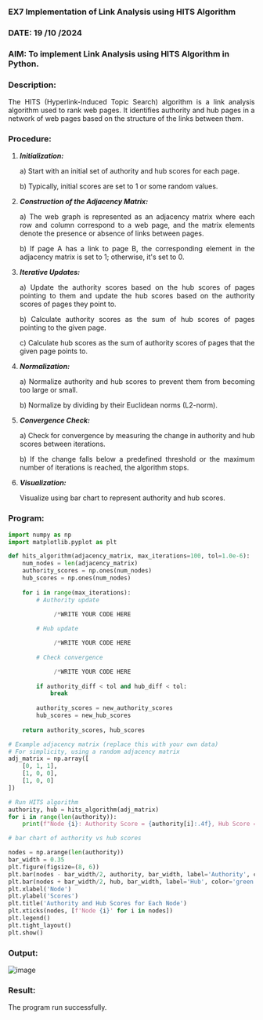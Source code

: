 ### EX7 Implementation of Link Analysis using HITS Algorithm
### DATE: 19 /10 /2024
### AIM: To implement Link Analysis using HITS Algorithm in Python.
### Description:
<div align = "justify">
The HITS (Hyperlink-Induced Topic Search) algorithm is a link analysis algorithm used to rank web pages. It identifies authority and hub pages 
in a network of web pages based on the structure of the links between them.

### Procedure:
1. ***Initialization:***
    <p>    a) Start with an initial set of authority and hub scores for each page.
    <p>    b) Typically, initial scores are set to 1 or some random values.
  
2. ***Construction of the Adjacency Matrix:***
    <p>    a) The web graph is represented as an adjacency matrix where each row and column correspond to a web page, and the matrix elements denote the presence or absence of links between pages.
    <p>    b) If page A has a link to page B, the corresponding element in the adjacency matrix is set to 1; otherwise, it's set to 0.

3. ***Iterative Updates:***
    <p>    a) Update the authority scores based on the hub scores of pages pointing to them and update the hub scores based on the authority scores of pages they point to.
    <p>    b) Calculate authority scores as the sum of hub scores of pages pointing to the given page.
    <p>    c) Calculate hub scores as the sum of authority scores of pages that the given page points to.

4. ***Normalization:***
    <p>    a) Normalize authority and hub scores to prevent them from becoming too large or small.
    <p>    b) Normalize by dividing by their Euclidean norms (L2-norm).

5. ***Convergence Check:***
    <p>    a) Check for convergence by measuring the change in authority and hub scores between iterations.
    <p>    b) If the change falls below a predefined threshold or the maximum number of iterations is reached, the algorithm stops.

6. ***Visualization:***
    <p>    Visualize using bar chart to represent authority and hub scores.

### Program:

```python
import numpy as np
import matplotlib.pyplot as plt

def hits_algorithm(adjacency_matrix, max_iterations=100, tol=1.0e-6):
    num_nodes = len(adjacency_matrix)
    authority_scores = np.ones(num_nodes)
    hub_scores = np.ones(num_nodes)
    
    for i in range(max_iterations):
        # Authority update

             /*WRITE YOUR CODE HERE
        
        # Hub update

             /*WRITE YOUR CODE HERE
        
        # Check convergence

             /*WRITE YOUR CODE HERE
        
        if authority_diff < tol and hub_diff < tol:
            break
        
        authority_scores = new_authority_scores
        hub_scores = new_hub_scores
    
    return authority_scores, hub_scores

# Example adjacency matrix (replace this with your own data)
# For simplicity, using a random adjacency matrix
adj_matrix = np.array([
    [0, 1, 1],
    [1, 0, 0],
    [1, 0, 0]
])

# Run HITS algorithm
authority, hub = hits_algorithm(adj_matrix)
for i in range(len(authority)):
    print(f"Node {i}: Authority Score = {authority[i]:.4f}, Hub Score = {hub[i]:.4f}")

# bar chart of authority vs hub scores

nodes = np.arange(len(authority))
bar_width = 0.35
plt.figure(figsize=(8, 6))
plt.bar(nodes - bar_width/2, authority, bar_width, label='Authority', color='blue')
plt.bar(nodes + bar_width/2, hub, bar_width, label='Hub', color='green')
plt.xlabel('Node')
plt.ylabel('Scores')
plt.title('Authority and Hub Scores for Each Node')
plt.xticks(nodes, [f'Node {i}' for i in nodes])
plt.legend()
plt.tight_layout()
plt.show()
```

### Output:

![image](https://github.com/user-attachments/assets/2cde7685-4ea6-431b-835a-3cabcfe92c94)


### Result:
The program run successfully.
